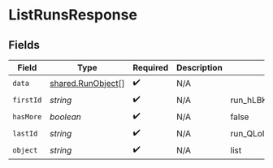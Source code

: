 # ListRunsResponse


## Fields

| Field                                                         | Type                                                          | Required                                                      | Description                                                   | Example                                                       |
| ------------------------------------------------------------- | ------------------------------------------------------------- | ------------------------------------------------------------- | ------------------------------------------------------------- | ------------------------------------------------------------- |
| `data`                                                        | [shared.RunObject](../../../sdk/models/shared/runobject.md)[] | :heavy_check_mark:                                            | N/A                                                           |                                                               |
| `firstId`                                                     | *string*                                                      | :heavy_check_mark:                                            | N/A                                                           | run_hLBK7PXBv5Lr2NQT7KLY0ag1                                  |
| `hasMore`                                                     | *boolean*                                                     | :heavy_check_mark:                                            | N/A                                                           | false                                                         |
| `lastId`                                                      | *string*                                                      | :heavy_check_mark:                                            | N/A                                                           | run_QLoItBbqwyAJEzlTy4y9kOMM                                  |
| `object`                                                      | *string*                                                      | :heavy_check_mark:                                            | N/A                                                           | list                                                          |